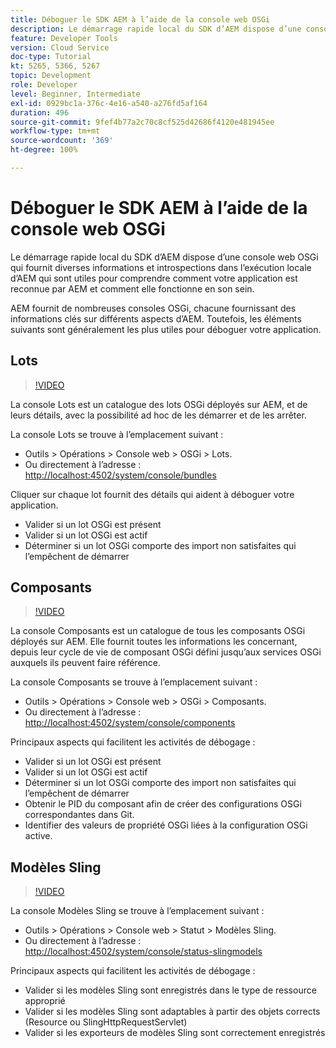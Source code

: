 ```yaml
---
title: Déboguer le SDK AEM à l’aide de la console web OSGi
description: Le démarrage rapide local du SDK d’AEM dispose d’une console web OSGi qui fournit diverses informations et introspections dans l’exécution locale d’AEM qui sont utiles pour comprendre comment votre application est reconnue par AEM et comment elle fonctionne en son sein.
feature: Developer Tools
version: Cloud Service
doc-type: Tutorial
kt: 5265, 5366, 5267
topic: Development
role: Developer
level: Beginner, Intermediate
exl-id: 0929bc1a-376c-4e16-a540-a276fd5af164
duration: 496
source-git-commit: 9fef4b77a2c70c8cf525d42686f4120e481945ee
workflow-type: tm+mt
source-wordcount: '369'
ht-degree: 100%

---
```


# Déboguer le SDK AEM à l’aide de la console web OSGi

Le démarrage rapide local du SDK d’AEM dispose d’une console web OSGi qui fournit diverses informations et introspections dans l’exécution locale d’AEM qui sont utiles pour comprendre comment votre application est reconnue par AEM et comment elle fonctionne en son sein.

AEM fournit de nombreuses consoles OSGi, chacune fournissant des informations clés sur différents aspects d’AEM. Toutefois, les éléments suivants sont généralement les plus utiles pour déboguer votre application.

## Lots

>[!VIDEO](https://video.tv.adobe.com/v/34335?quality=12&learn=on)

La console Lots est un catalogue des lots OSGi déployés sur AEM, et de leurs détails, avec la possibilité ad hoc de les démarrer et de les arrêter.

La console Lots se trouve à l’emplacement suivant :

+ Outils > Opérations > Console web > OSGi > Lots.
+ Ou directement à l’adresse : [http://localhost:4502/system/console/bundles](http://localhost:4502/system/console/bundles)

Cliquer sur chaque lot fournit des détails qui aident à déboguer votre application.

+ Valider si un lot OSGi est présent
+ Valider si un lot OSGi est actif
+ Déterminer si un lot OSGi comporte des import non satisfaites qui l’empêchent de démarrer

## Composants

>[!VIDEO](https://video.tv.adobe.com/v/34336?quality=12&learn=on)

La console Composants est un catalogue de tous les composants OSGi déployés sur AEM. Elle fournit toutes les informations les concernant, depuis leur cycle de vie de composant OSGi défini jusqu’aux services OSGi auxquels ils peuvent faire référence.

La console Composants se trouve à l’emplacement suivant :

+ Outils > Opérations > Console web > OSGi > Composants.
+ Ou directement à l’adresse : [http://localhost:4502/system/console/components](http://localhost:4502/system/console/components)

Principaux aspects qui facilitent les activités de débogage :

+ Valider si un lot OSGi est présent
+ Valider si un lot OSGi est actif
+ Déterminer si un lot OSGi comporte des import non satisfaites qui l’empêchent de démarrer
+ Obtenir le PID du composant afin de créer des configurations OSGi correspondantes dans Git.
+ Identifier des valeurs de propriété OSGi liées à la configuration OSGi active.

## Modèles Sling

>[!VIDEO](https://video.tv.adobe.com/v/34337?quality=12&learn=on)

La console Modèles Sling se trouve à l’emplacement suivant :

+ Outils > Opérations > Console web > Statut > Modèles Sling.
+ Ou directement à l’adresse : [http://localhost:4502/system/console/status-slingmodels](http://localhost:4502/system/console/status-slingmodels)

Principaux aspects qui facilitent les activités de débogage :

+ Valider si les modèles Sling sont enregistrés dans le type de ressource approprié
+ Valider si les modèles Sling sont adaptables à partir des objets corrects (Resource ou SlingHttpRequestServlet)
+ Valider si les exporteurs de modèles Sling sont correctement enregistrés
